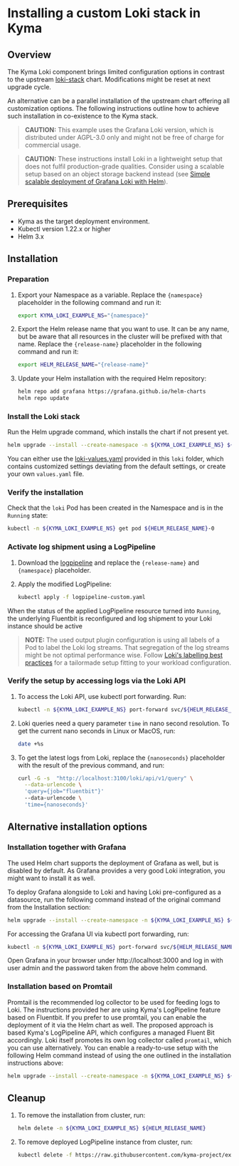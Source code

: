 # Installing a custom Loki stack in Kyma

## Overview

The Kyma Loki component brings limited configuration options in contrast to the upstream [loki-stack](https://github.com/grafana/helm-charts/tree/main/charts/loki-stack) chart. Modifications might be reset at next upgrade cycle.

An alternative can be a parallel installation of the upstream chart offering all customization options. The following instructions outline how to achieve such installation in co-existence to the Kyma stack.

>**CAUTION:** This example uses the Grafana Loki version, which is distributed under AGPL-3.0 only and might not be free of charge for commercial usage.

>**CAUTION:** These instructions install Loki in a lightweight setup that does not fulfil production-grade qualities. Consider using a scalable setup based on an object storage backend instead (see [Simple scalable deployment of Grafana Loki with Helm](https://grafana.com/docs/loki/latest/installation/simple-scalable-helm/)).

## Prerequisites

- Kyma as the target deployment environment.
- Kubectl version 1.22.x or higher
- Helm 3.x

## Installation

### Preparation

1. Export your Namespace as a variable. Replace the `{namespace}` placeholder in the following command and run it:

    ```bash
    export KYMA_LOKI_EXAMPLE_NS="{namespace}"
    ```

2. Export the Helm release name that you want to use. It can be any name, but be aware that all resources in the cluster will be prefixed with that name. Replace the `{release-name}` placeholder in the following command and run it:
    ```bash
    export HELM_RELEASE_NAME="{release-name}"
    ```

3. Update your Helm installation with the required Helm repository:

    ```bash
    helm repo add grafana https://grafana.github.io/helm-charts
    helm repo update
    ```

### Install the Loki stack

Run the Helm upgrade command, which installs the chart if not present yet.
```bash
helm upgrade --install --create-namespace -n ${KYMA_LOKI_EXAMPLE_NS} ${HELM_RELEASE_NAME} grafana/loki-stack -f https://raw.githubusercontent.com/kyma-project/examples/main/loki/loki-values.yaml --set promtail.enabled=false --set grafana.enabled=false
```

You can either use the [loki-values.yaml](./loki-values.yaml) provided in this `loki` folder, which contains customized settings deviating from the default settings, or create your own `values.yaml` file.

### Verify the installation

Check that the `loki` Pod has been created in the Namespace and is in the `Running` state:

```bash
kubectl -n ${KYMA_LOKI_EXAMPLE_NS} get pod ${HELM_RELEASE_NAME}-0
```

### Activate log shipment using a LogPipeline

1. Download the [logpipeline](https://raw.githubusercontent.com/kyma-project/examples/main/loki/logpipeline-custom.yaml) and replace the `{release-name}` and `{namespace}` placeholder.

2. Apply the modified LogPipeline:

   ```bash
   kubectl apply -f logpipeline-custom.yaml
   ```
   
When the status of the applied LogPipeline resource turned into `Running`, the underlying Fluentbit is reconfigured and log shipment to your Loki instance should be active

> **NOTE:** The used output plugin configuration is using all labels of a Pod to label the Loki log streams. That segregation of the log streams might be not optimal performance wise. Follow [Loki's labelling best practices](https://grafana.com/docs/loki/latest/best-practices/) for a tailormade setup fitting to your workload configuration.

### Verify the setup by accessing logs via the Loki API

1. To access the Loki API, use kubectl port forwarding. Run:
   ```bash
   kubectl -n ${KYMA_LOKI_EXAMPLE_NS} port-forward svc/${HELM_RELEASE_NAME} 3100
   ```
1. Loki queries need a query parameter `time` in nano second resolution. To get the current nano seconds in Linux or MacOS, run:
   ```bash
   date +%s
   ```
1. To get the latest logs from Loki, replace the `{nanoseconds}` placeholder with the result of the previous command, and run:
   ```bash
   curl -G -s  "http://localhost:3100/loki/api/v1/query" \
     --data-urlencode \
     'query={job="fluentbit"}'
     --data-urlencode \
     'time={nanoseconds}'
   ```

## Alternative installation options

### Installation together with Grafana
The used Helm chart supports the deployment of Grafana as well, but is disabled by default. As Grafana provides a very good Loki integration, you might want to install it as well.

To deploy Grafana alongside to Loki and having Loki pre-configured as a datasource, run the following command instead of the original command from the Installation section:

```bash
helm upgrade --install --create-namespace -n ${KYMA_LOKI_EXAMPLE_NS} ${HELM_RELEASE_NAME} grafana/loki-stack -f https://raw.githubusercontent.com/kyma-project/examples/main/loki/loki-values.yaml -f https://raw.githubusercontent.com/kyma-project/examples/main/loki/grafana-values.yaml --set grafana.adminPassword=myPwd
```
For accessing the Grafana UI via kubectl port forwarding, run:
```bash
kubectl -n ${KYMA_LOKI_EXAMPLE_NS} port-forward svc/${HELM_RELEASE_NAME}-grafana 3000:80
```
Open Grafana in your browser under http://localhost:3000 and log in with user admin and the password taken from the above helm command.

### Installation based on Promtail
Promtail is the recommended log collector to be used for feeding logs to Loki. The instructions provided her are using Kyma's LogPipeline feature based on Fluentbit.
If you prefer to use promtail, you can enable the deployment of it via the Helm chart as well.
The proposed approach is based Kyma's LogPipeline API, which configures a managed Fluent Bit accordingly. Loki itself promotes its own log collector called `promtail`, which you can use alternatively. You can enable a ready-to-use setup with the following Helm command instead of using the one outlined in the installation instructions above:

```bash
helm upgrade --install --create-namespace -n ${KYMA_LOKI_EXAMPLE_NS} ${HELM_RELEASE_NAME} grafana/loki-stack -f https://raw.githubusercontent.com/kyma-project/examples/main/loki/loki-values.yaml -f https://raw.githubusercontent.com/kyma-project/examples/main/loki/promtail-values.yaml
```

## Cleanup

1. To remove the installation from cluster, run:

   ```bash
   helm delete -n ${KYMA_LOKI_EXAMPLE_NS} ${HELM_RELEASE_NAME}
   ```

2. To remove deployed LogPipeline instance from cluster, run:
   
   ```bash
   kubectl delete -f https://raw.githubusercontent.com/kyma-project/examples/main/loki/logpipeline-custom.yaml
   ```

